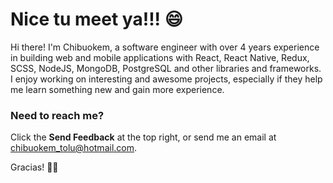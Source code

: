 # Nice tu meet ya!!! 😄

Hi there! I'm Chibuokem, a software engineer with over 4 years experience in building web and mobile applications with React, React Native, Redux, SCSS, NodeJS, MongoDB, PostgreSQL and other libraries and frameworks. I enjoy working on interesting and awesome projects, especially if they help me learn something new and gain more experience.

### Need to reach me?

Click the **Send Feedback** at the top right, or send me an email at [chibuokem_tolu@hotmail.com](mailto:chibuokem_tolu@hotmail.com).

Gracias! 🙏🏽

<!--
**davidteejay/davidteejay** is a ✨ _special_ ✨ repository because its `README.md` (this file) appears on your GitHub profile.

Here are some ideas to get you started:

- 🔭 I’m currently working on ...
- 🌱 I’m currently learning ...
- 👯 I’m looking to collaborate on ...
- 🤔 I’m looking for help with ...
- 💬 Ask me about ...
- 📫 How to reach me: ...
- 😄 Pronouns: ...
- ⚡ Fun fact: ...
-->
